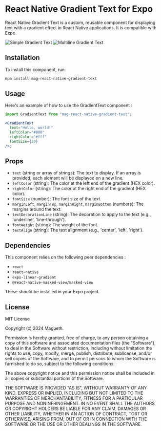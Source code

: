 # React Native Gradient Text for Expo

React Native Gradient Text is a custom, reusable component for displaying text with a gradient effect in React Native applications. It is compatible with Expo.

![Simple Gradient Text](images/simpletext.PNG)
![Multiline Gradient Text](images/multilinetext.PNG)

## Installation

To install this component, run:

```bash
npm install mag-react-native-gradient-text
```

## Usage

Here's an example of how to use the GradientText component :

```jsx
import GradientText from "mag-react-native-gradient-text";

<GradientText
  text="Hello, world!"
  leftColor="#000"
  rightColor="#fff"
  fontSize={20}
/>;
```

## Props

- `text` (string or array of strings): The text to display. If an array is provided, each element will be displayed on a new line.
- `leftColor` (string): The color at the left end of the gradient (HEX color).
- `rightColor` (string): The color at the right end of the gradient (HEX color).
- `fontSize` (number): The font size of the text.
- `marginLeft`, `marginTop`, `marginRight`, `marginBottom` (numbers): The margins around the text.
- `textDecorationLine` (string): The decoration to apply to the text (e.g., 'underline', 'line-through').
- `fontWeight` (string): The weight of the font.
- `textAlign` (string): The text alignment (e.g., 'center', 'left', 'right').

## Dependencies

This component relies on the following peer dependencies :

- `react`
- `react-native`
- `expo-linear-gradient`
- `@react-native-masked-view/masked-view`

These should be installed in your Expo project.

## License

MIT License

Copyright (c) 2024 Magueth.

Permission is hereby granted, free of charge, to any person obtaining a copy
of this software and associated documentation files (the "Software"), to deal
in the Software without restriction, including without limitation the rights
to use, copy, modify, merge, publish, distribute, sublicense, and/or sell
copies of the Software, and to permit persons to whom the Software is
furnished to do so, subject to the following conditions:

The above copyright notice and this permission notice shall be included in all
copies or substantial portions of the Software.

THE SOFTWARE IS PROVIDED "AS IS", WITHOUT WARRANTY OF ANY KIND, EXPRESS OR
IMPLIED, INCLUDING BUT NOT LIMITED TO THE WARRANTIES OF MERCHANTABILITY,
FITNESS FOR A PARTICULAR PURPOSE AND NONINFRINGEMENT. IN NO EVENT SHALL THE
AUTHORS OR COPYRIGHT HOLDERS BE LIABLE FOR ANY CLAIM, DAMAGES OR OTHER
LIABILITY, WHETHER IN AN ACTION OF CONTRACT, TORT OR OTHERWISE, ARISING FROM,
OUT OF OR IN CONNECTION WITH THE SOFTWARE OR THE USE OR OTHER DEALINGS IN THE
SOFTWARE.
